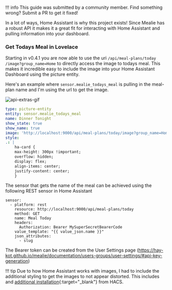 !!! info
	This guide was submitted by a community member. Find something wrong? Submit a PR to get it fixed!


In a lot of ways, Home Assistant is why this project exists! Since Mealie has a robust API it makes it a great fit for interacting with Home Assistant and pulling information into your dashboard.

### Get Todays Meal in Lovelace
Starting in v0.4.1 you are now able to use the uri `/api​/meal-plans​/today​/image?group_name=Home` to directly access the image to todays meal. This makes it incredible easy to include the image into your Home Assistant Dashboard using the picture entity. 

Here's an example where `sensor.mealie_todays_meal` is pulling in the meal-plan name and I'm using the url to get the image.

![api-extras-gif](../../assets/img/home-assistant-card.png)

```yaml
type: picture-entity
entity: sensor.mealie_todays_meal
name: Dinner Tonight
show_state: true
show_name: true
image: 'http://localhost:9000/api/meal-plans/today/image?group_name=Home'
style:
.: |
    ha-card {
    max-height: 300px !important;
    overflow: hidden;
    display: flex;
    align-items: center;
    justify-content: center;
    }
```

The sensor that gets the name of the meal can be achieved using the following REST sensor in Home Assistant
```
sensor:
  - platform: rest
    resource: http://localhost:9000/api/meal-plans/today
    method: GET
    name: Meal Today
    headers:
      Authorization: Bearer MySuperSecretBearerCode
    value_template: "{{ value_json.name }}"
    json_attributes:
      - slug
```
The Bearer token can be created from the User Settings page (https://hay-kot.github.io/mealie/documentation/users-groups/user-settings/#api-key-generation) 


!!! tip
    Due to how Home Assistant works with images, I had to include the additional styling to get the images to not appear distorted. This includes and [additional installation](https://github.com/thomasloven/lovelace-card-mod){:target="_blank"} from HACS. 
